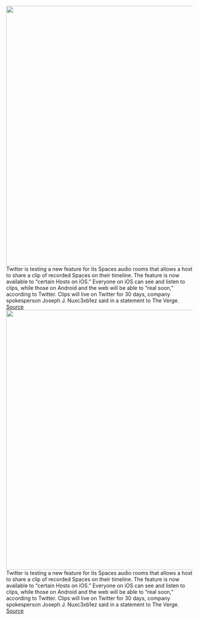 <img src='https://cdn.vox-cdn.com/thumbor/ZUIijl4RzuBgrCw6VllR0snWSHE=/0x0:1974x1142/1200x800/filters:focal(830x414:1144x728)/cdn.vox-cdn.com/uploads/chorus_image/image/70641722/FOFz8UlXIAQFQb6.0.jpeg' width='700px' /><br/>
Twitter is testing a new feature for its Spaces audio rooms that allows a host to share a clip of recorded Spaces on their timeline. The feature is now available to “certain Hosts on iOS.” Everyone on iOS can see and listen to clips, while those on Android and the web will be able to “real soon,” according to Twitter. Clips will live on Twitter for 30 days, company spokesperson Joseph J. Nuxc3xb1ez said in a statement to The Verge.
<a href='https://www.theverge.com/2022/3/18/22984866/twitter-spaces-clips-recordings-hosts-ios'> Source <a/><img src='https://cdn.vox-cdn.com/thumbor/ZUIijl4RzuBgrCw6VllR0snWSHE=/0x0:1974x1142/1200x800/filters:focal(830x414:1144x728)/cdn.vox-cdn.com/uploads/chorus_image/image/70641722/FOFz8UlXIAQFQb6.0.jpeg' width='700px' /><br/>
Twitter is testing a new feature for its Spaces audio rooms that allows a host to share a clip of recorded Spaces on their timeline. The feature is now available to “certain Hosts on iOS.” Everyone on iOS can see and listen to clips, while those on Android and the web will be able to “real soon,” according to Twitter. Clips will live on Twitter for 30 days, company spokesperson Joseph J. Nuxc3xb1ez said in a statement to The Verge.
<a href='https://www.theverge.com/2022/3/18/22984866/twitter-spaces-clips-recordings-hosts-ios'> Source <a/>